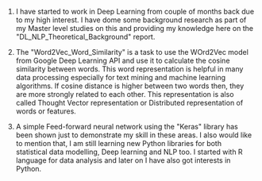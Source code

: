 1. I have started to work in Deep Learning from couple of months back due to my high interest. I have dome some background research as part of my Master level studies on this and
providing my knowledge here on the "DL_NLP_Theoretical_Background" report.


2. The "Word2Vec_Word_Similarity" is a task to use the WOrd2Vec model from Google Deep Learning API and use it to calculate the cosine similarity between words. This word
representation is helpful in many data processing especially for text mining and machine learning algorithms. If cosine distance is higher between two words then, they are more 
strongly related to each other. This representation is also called Thought Vector representation or Distributed representation of words or features.


3. A simple Feed-forward neural network using the "Keras" library has been shown just to demonstrate my skill in these areas. I also would like to mention that, I am still learning 
new Python libraries for both statistical data modelling, Deep learning and NLP too. I started with R language for data analysis and later on I have also got interests in Python.
